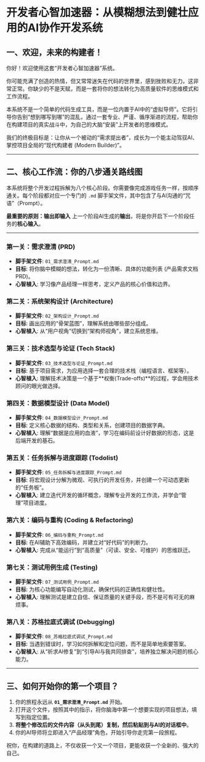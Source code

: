 # 开发者心智加速器：从模糊想法到健壮应用的AI协作开发系统

## 一、欢迎，未来的构建者！

你好！欢迎使用这套“开发者心智加速器”系统。

你可能充满了创造的热情，但又常常迷失在代码的世界里，感到挫败和无力。这非常正常。你缺少的不是天赋，而是一套将你的想法转化为高质量软件的思维模式和工作流程。

本系统不是一个简单的代码生成工具，而是一位内置于AI中的“虚拟导师”。它将引导你告别“想到哪写到哪”的混乱，通过一套专业、严谨、循序渐进的流程，帮助你在构建项目的真实战斗中，为自己的大脑“安装”上开发者的思维模式。

我们的终极目标是：让你从一个被动的“需求提出者”，成长为一个能主动驾驭AI、掌控项目全局的“现代构建者 (Modern Builder)”。

---

## 二、核心工作流：你的八步通关路线图

本系统将整个开发过程拆解为八个核心阶段。你需要像完成游戏任务一样，按顺序通关。每个阶段都对应一个专门的 `.md` 脚手架文件，其中包含了与AI沟通的“咒语”（Prompt）。

**最重要的原则：输出即输入**
上一个阶段AI生成的**输出**，将是你开启下一个阶段任务的**核心输入**。

---

### **第一关：需求澄清 (PRD)**
*   **脚手架文件**: `01_需求澄清_Prompt.md`
*   **目标**: 将你脑中模糊的想法，转化为一份清晰、具体的功能列表 (产品需求文档 PRD)。
*   **心智植入**: 学习像产品经理一样思考，定义产品的核心价值和边界。

### **第二关：系统架构设计 (Architecture)**
*   **脚手架文件**: `02_架构设计_Prompt.md`
*   **目标**: 画出应用的“骨架蓝图”，理解系统由哪些部分组成。
*   **心智植入**: 从“用户视角”切换到“架构师视角”，建立系统思维。

### **第三关：技术选型与论证 (Tech Stack)**
*   **脚手架文件**: `03_技术选型与论证_Prompt.md`
*   **目标**: 基于项目需求，为应用选择一套合理的技术栈（编程语言、框架等）。
*   **心智植入**: 理解技术决策是一个基于**权衡(Trade-offs)**的过程，学会用技术顾问的眼光做选择。

### **第四关：数据模型设计 (Data Model)**
*   **脚手架文件**: `04_数据模型设计_Prompt.md`
*   **目标**: 定义核心数据的结构、类型和关系，创建项目的数据字典。
*   **心智植入**: 理解“数据是应用的血液”，学习在编码前设计好数据的形态，这是后端开发的基石。

### **第五关：任务拆解与进度跟踪 (Todolist)**
*   **脚手架文件**: `05_任务拆解与进度跟踪_Prompt.md`
*   **目标**: 将宏观设计分解为微观、可执行的开发任务，并创建一个可动态更新的“任务板”。
*   **心智植入**: 建立迭代开发的循环概念，理解专业开发的工作流，并学会“管理”项目进度。

### **第六关：编码与重构 (Coding & Refactoring)**
*   **脚手架文件**: `06_编码与重构_Prompt.md`
*   **目标**: 在AI辅助下高效编码，并建立对“好代码”的判断力。
*   **心智植入**: 完成从“能运行”到“高质量”（可读、安全、可维护）的思维跃迁。

### **第七关：测试用例生成 (Testing)**
*   **脚手架文件**: `07_测试用例_Prompt.md`
*   **目标**: 为核心功能编写自动化测试，确保代码的正确性和健壮性。
*   **心智植入**: 理解测试是建立自信、保证质量的关键手段，而不是可有可无的麻烦事。

### **第八关：苏格拉底式调试 (Debugging)**
*   **脚手架文件**: `08_苏格拉底式调试_Prompt.md`
*   **目标**: 当遇到错误时，学习如何拆解和定位问题，而不是简单地索要答案。
*   **心智植入**: 从“祈求AI修复”到“引导AI与我共同排查”，培养独立解决问题的核心能力。

---

## 三、如何开始你的第一个项目？

1.  你的旅程永远从 **`01_需求澄清_Prompt.md`** 开始。
2.  打开这个文件，按照其中的指示，将你脑海中第一个想要实现的项目想法，填写到指定位置。
3.  **将整个修改后的文件内容（从头到尾）复制，然后粘贴到与AI的对话框中**。
4.  你的AI导师将立即进入“产品经理”角色，开始引导你走完第一段旅程。

祝你，在构建的道路上，不仅收获一个又一个项目，更能收获一个全新的、强大的自己。 